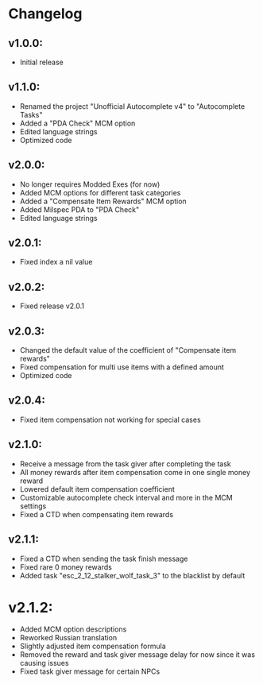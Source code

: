 # Changelog

## v1.0.0:
* Initial release

## v1.1.0:
* Renamed the project "Unofficial Autocomplete v4" to "Autocomplete Tasks"
* Added a "PDA Check" MCM option
* Edited language strings
* Optimized code

## v2.0.0:
* No longer requires Modded Exes (for now)
* Added MCM options for different task categories
* Added a "Compensate Item Rewards" MCM option
* Added Milspec PDA to "PDA Check"
* Edited language strings

## v2.0.1:
* Fixed index a nil value

## v2.0.2:
* Fixed release v2.0.1

## v2.0.3:
* Changed the default value of the coefficient of "Compensate item rewards"
* Fixed compensation for multi use items with a defined amount
* Optimized code

## v2.0.4:
* Fixed item compensation not working for special cases

## v2.1.0:
* Receive a message from the task giver after completing the task
* All money rewards after item compensation come in one single money reward
* Lowered default item compensation coefficient
* Customizable autocomplete check interval and more in the MCM settings
* Fixed a CTD when compensating item rewards

## v2.1.1:
* Fixed a CTD when sending the task finish message
* Fixed rare 0 money rewards
* Added task "esc_2_12_stalker_wolf_task_3" to the blacklist by default

# v2.1.2:
* Added MCM option descriptions
* Reworked Russian translation
* Slightly adjusted item compensation formula
* Removed the reward and task giver message delay for now since it was causing issues
* Fixed task giver message for certain NPCs

